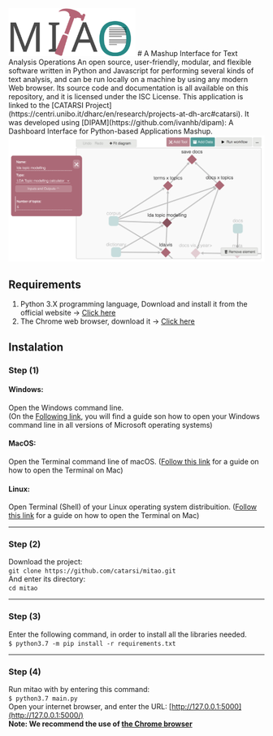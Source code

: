 <img src="doc/mitao_v2.svg" alt="logo" width="250"/>
# A Mashup Interface for Text Analysis Operations
An open source, user-friendly, modular, and flexible software written in Python and Javascript for performing several kinds of text analysis, and can be run locally on a machine by using any modern Web browser. Its source code and documentation is all available on this repository, and it is licensed under the ISC License.
This application is linked to the [CATARSI Project](https://centri.unibo.it/dharc/en/research/projects-at-dh-arc#catarsi). It was developed using [DIPAM](https://github.com/ivanhb/dipam): A Dashboard Interface for Python-based Applications Mashup.

<img src="doc/main_screen.png" alt="screen"/>

## Requirements
1. Python 3.X programming language, Download and install it from the official website -> [Click here](https://www.python.org/downloads/)
2. The Chrome web browser, download it -> [Click here](https://www.google.com/intl/en/chrome/)

## Instalation
### Step (1)
#### Windows:
Open the Windows command line.   
(On the [Following link](https://www.computerhope.com/issues/chdos.htm), you will find a guide son how to open your Windows command line in all versions of Microsoft operating systems)
#### MacOS:
Open the Terminal command line of macOS. ([Follow this link](https://macpaw.com/how-to/use-terminal-on-mac) for a guide on how to open the Terminal on Mac)
#### Linux:
Open Terminal (Shell) of your Linux operating system distribuition.
([Follow this link](https://www.ionos.com/help/email-office/glossary-email-terms-explained/troubleshooting-mail-basicmail-business/access-the-command-prompt-or-terminal/) for a guide on how to open the Terminal on Mac)

---

### Step (2)
Download the project:  
```git clone https://github.com/catarsi/mitao.git```   
And enter its directory:  
```cd mitao```

---

### Step (3)
Enter the following command, in order to install all the libraries needed.  
```$ python3.7 -m pip install -r requirements.txt```

---

### Step (4)
Run mitao with by entering this command:  
```$ python3.7 main.py```  
Open your internet browser, and enter the URL: [http://127.0.0.1:5000](http://127.0.0.1:5000/)   
**Note: We recommend the use of [the Chrome browser](https://www.google.com/intl/en/chrome/)**
